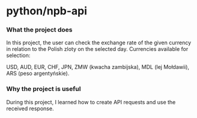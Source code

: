 # python/npb-api



### What the project does

In this project, the user can check the exchange rate of the given currency in relation to the Polish zloty on the selected day. Currencies available for selection:

USD, AUD, EUR, CHF, JPN, ZMW (kwacha zambijska), MDL (lej Mołdawii), ARS (peso argentyńskie).



### Why the project is useful

During this project, I learned how to create API requests and use the received response.
